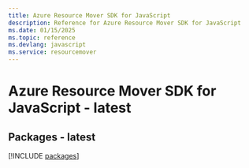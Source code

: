 ```yaml
---
title: Azure Resource Mover SDK for JavaScript
description: Reference for Azure Resource Mover SDK for JavaScript
ms.date: 01/15/2025
ms.topic: reference
ms.devlang: javascript
ms.service: resourcemover
---
```

# Azure Resource Mover SDK for JavaScript - latest
## Packages - latest
[!INCLUDE [packages](resource-mover-index.md)]